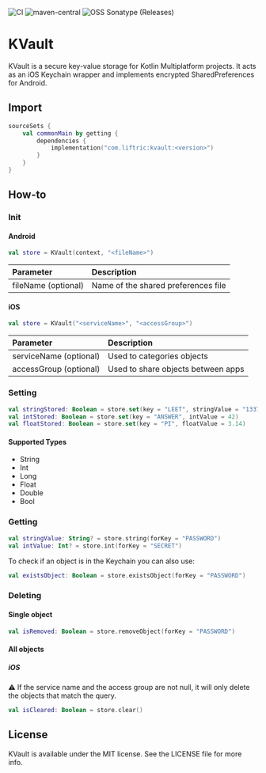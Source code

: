 ![CI](https://github.com/Liftric/kvault/workflows/CI/badge.svg) ![maven-central](https://img.shields.io/maven-central/v/com.liftric/kvault?label=Maven%20Central) ![OSS Sonatype (Releases)](https://img.shields.io/nexus/r/com.liftric/kvault?label=Sonatype%20OSSRH%20%28Releases%29&server=https%3A%2F%2Fs01.oss.sonatype.org)


# KVault

KVault is a secure key-value storage for Kotlin Multiplatform projects. It acts as an iOS Keychain wrapper and implements encrypted SharedPreferences for Android.

## Import

```kotlin
sourceSets {
    val commonMain by getting {
        dependencies {
            implementation("com.liftric:kvault:<version>")
        }
    }
}
```

## How-to

### Init

#### Android

```kotlin
val store = KVault(context, "<fileName>")
```

| Parameter           | Description                         |
| :------------------ | :---------------------------------- |
| fileName (optional) | Name of the shared preferences file |

#### iOS

```kotlin
val store = KVault("<serviceName>", "<accessGroup>")
```

| Parameter              | Description                         |
| :--------------------- | :---------------------------------- |
| serviceName (optional) | Used to categories objects          |
| accessGroup (optional) | Used to share objects between apps  |

### Setting

```kotlin
val stringStored: Boolean = store.set(key = "LEET", stringValue = "1337")
val intStored: Boolean = store.set(key = "ANSWER", intValue = 42)
val floatStored: Boolean = store.set(key = "PI", floatValue = 3.14)
```

#### Supported Types

- String
- Int
- Long
- Float
- Double
- Bool

### Getting

```kotlin
val stringValue: String? = store.string(forKey = "PASSWORD")
val intValue: Int? = store.int(forKey = "SECRET")
```

To check if an object is in the Keychain you can also use:

```kotlin
val existsObject: Boolean = store.existsObject(forKey = "PASSWORD")
```

### Deleting

#### Single object

```kotlin
val isRemoved: Boolean = store.removeObject(forKey = "PASSWORD")
```

#### All objects

##### iOS

⚠️ If the service name and the access group are not null, it will only delete the objects that match the query.

```kotlin
val isCleared: Boolean = store.clear()
```

## License

KVault is available under the MIT license. See the LICENSE file for more info.
